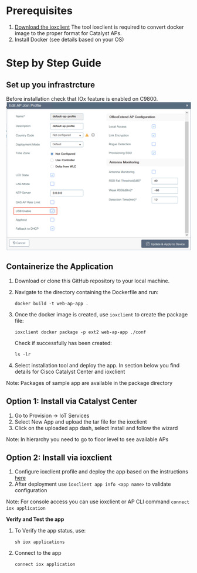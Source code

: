 # Prerequisites
1. [Download the ioxclient](https://developer.cisco.com/docs/iox/#!iox-resource-downloads)
The tool ioxclient is required to convert docker image to the proper format for Catalyst APs. 
2. Install Docker (see details based on your OS)

# Step by Step Guide
## Set up you infrastrcture
Before installation check that IOx feature is enabled on C9800.
![UsbEnable](img/usb-enable.png)

## Containerize the Application
1. Download or clone this GitHub repository to your local machine.
2. Navigate to the directory containing the Dockerfile and run:
   ```
   docker build -t web-ap-app .
   ```
3. Once the docker image is created, use `ioxclient` to create the package file:
    ```
    ioxclient docker package -p ext2 web-ap-app ./conf
    ```

   Check if successfully has been created:
   ```
   ls -lr
   ```
6. Select installation tool and deploy the app. In section below you find details for Cisco Catalyst Center and ioxclient

Note: Packages of sample app are available in the package directory

## Option 1: Install via Catalyst Center
1. Go to Provision -> IoT Services
2. Select New App and upload the tar file for the ioxclient
3. Click on the uploaded app dash, select Install and follow the wizard

Note: In hierarchy you need to go to floor level to see available APs

## Option 2: Install via ioxclient
1. Configure ioxclient profile and deploy the app based on the instructions [here](https://developer.cisco.com/docs/app-hosting-ap/#!deploy-iox-application-on-ap-using-ioxclient/activate-the-iox-application-on-ap)
2. After deployment use `ioxclient app info <app name>` to validate configuration

Note: For console access you can use ioxclient or  AP CLI command `connect iox application`

**Verify and Test the app**
1. To Verify the app status, use:
    ```iox
    sh iox applications
    ```

2. Connect to the app
    ```iox
    connect iox application
    ```
